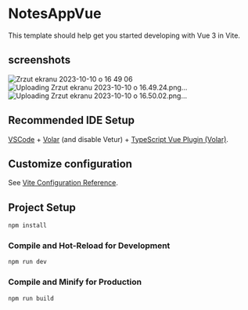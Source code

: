# NotesAppVue

This template should help get you started developing with Vue 3 in Vite.

## screenshots
![Zrzut ekranu 2023-10-10 o 16 49 06](https://github.com/niepsuje/Notes-vue-app/assets/60855281/275cf5e8-fbe8-42a2-8312-6a6ef611eb13)
![Uploading Zrzut ekranu 2023-10-10 o 16.49.24.png…]()
![Uploading Zrzut ekranu 2023-10-10 o 16.50.02.png…]()


## Recommended IDE Setup

[VSCode](https://code.visualstudio.com/) + [Volar](https://marketplace.visualstudio.com/items?itemName=Vue.volar) (and disable Vetur) + [TypeScript Vue Plugin (Volar)](https://marketplace.visualstudio.com/items?itemName=Vue.vscode-typescript-vue-plugin).

## Customize configuration

See [Vite Configuration Reference](https://vitejs.dev/config/).

## Project Setup

```sh
npm install
```

### Compile and Hot-Reload for Development

```sh
npm run dev
```

### Compile and Minify for Production

```sh
npm run build
```
